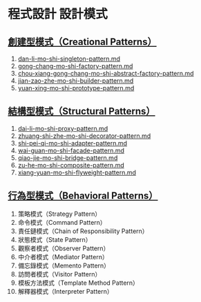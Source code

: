 # 程式設計 設計模式

## [創建型模式（Creational Patterns）](./#chuang-jian-xing-mo-shi-creational-patterns)

1. [dan-li-mo-shi-singleton-pattern.md](chuang-jian-xing-mo-shi-creational-patterns/dan-li-mo-shi-singleton-pattern.md "mention")
2. [gong-chang-mo-shi-factory-pattern.md](chuang-jian-xing-mo-shi-creational-patterns/gong-chang-mo-shi-factory-pattern.md "mention")
3. [chou-xiang-gong-chang-mo-shi-abstract-factory-pattern.md](chuang-jian-xing-mo-shi-creational-patterns/chou-xiang-gong-chang-mo-shi-abstract-factory-pattern.md "mention")
4. [jian-zao-zhe-mo-shi-builder-pattern.md](chuang-jian-xing-mo-shi-creational-patterns/jian-zao-zhe-mo-shi-builder-pattern.md "mention")
5. [yuan-xing-mo-shi-prototype-pattern.md](chuang-jian-xing-mo-shi-creational-patterns/yuan-xing-mo-shi-prototype-pattern.md "mention")

## [結構型模式（Structural Patterns）](./#jie-gou-xing-mo-shi-structural-patterns)

1. [dai-li-mo-shi-proxy-pattern.md](jie-gou-xing-mo-shi-structural-patterns/dai-li-mo-shi-proxy-pattern.md "mention")
2. [zhuang-shi-zhe-mo-shi-decorator-pattern.md](jie-gou-xing-mo-shi-structural-patterns/zhuang-shi-zhe-mo-shi-decorator-pattern.md "mention")
3. [shi-pei-qi-mo-shi-adapter-pattern.md](jie-gou-xing-mo-shi-structural-patterns/shi-pei-qi-mo-shi-adapter-pattern.md "mention")
4. [wai-guan-mo-shi-facade-pattern.md](jie-gou-xing-mo-shi-structural-patterns/wai-guan-mo-shi-facade-pattern.md "mention")
5. [qiao-jie-mo-shi-bridge-pattern.md](jie-gou-xing-mo-shi-structural-patterns/qiao-jie-mo-shi-bridge-pattern.md "mention")
6. [zu-he-mo-shi-composite-pattern.md](jie-gou-xing-mo-shi-structural-patterns/zu-he-mo-shi-composite-pattern.md "mention")
7. [xiang-yuan-mo-shi-flyweight-pattern.md](jie-gou-xing-mo-shi-structural-patterns/xiang-yuan-mo-shi-flyweight-pattern.md "mention")

## [行為型模式（Behavioral Patterns）](./#hang-wei-xing-mo-shi-behavioral-patterns)

1. 策略模式（Strategy Pattern）
2. 命令模式（Command Pattern）
3. 責任鏈模式（Chain of Responsibility Pattern）
4. 狀態模式（State Pattern）
5. 觀察者模式（Observer Pattern）
6. 中介者模式（Mediator Pattern）
7. 備忘錄模式（Memento Pattern）
8. 訪問者模式（Visitor Pattern）
9. 模板方法模式（Template Method Pattern）
10. 解釋器模式（Interpreter Pattern）
